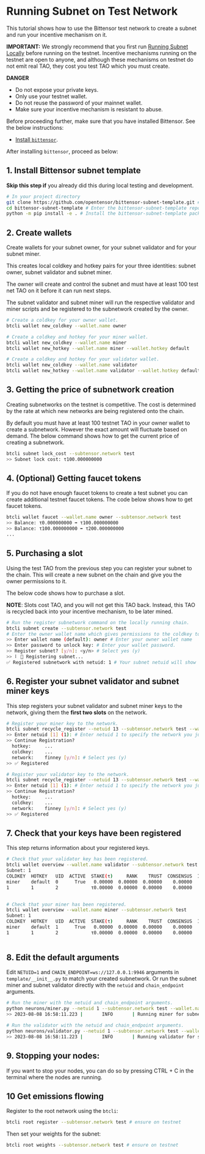 # Running Subnet on Test Network

This tutorial shows how to use the Bittensor test network to create a subnet and run your incentive mechanism on it. 

**IMPORTANT:** We strongly recommend that you first run [Running Subnet Locally](running_on_staging.md) before running on the testnet. Incentive mechanisms running on the testnet are open to anyone, and although these mechanisms on testnet do not emit real TAO, they cost you test TAO which you must create. 

**DANGER**
- Do not expose your private keys.
- Only use your testnet wallet.
- Do not reuse the password of your mainnet wallet.
- Make sure your incentive mechanism is resistant to abuse. 

Before proceeding further, make sure that you have installed Bittensor. See the below instructions:

- [Install `bittensor`](https://github.com/opentensor/bittensor#install).

After installing `bittensor`, proceed as below:

## 1. Install Bittensor subnet template

**Skip this step if** you already did this during local testing and development.

```bash
# In your project directory
git clone https://github.com/opentensor/bittensor-subnet-template.git # Clone the bittensor-subnet-template repo
cd bittensor-subnet-template # Enter the bittensor-subnet-template repo directory
python -m pip install -e . # Install the bittensor-subnet-template package
```

## 2. Create wallets 

Create wallets for your subnet owner, for your subnet validator and for your subnet miner.
  
This creates local coldkey and hotkey pairs for your three identities: subnet owner, subnet validator and subnet miner. 

The owner will create and control the subnet and must have at least 100 test net TAO on it before it can run next steps. 

The subnet validator and subnet miner will run the respective validator and miner scripts and be registered to the subnetwork created by the owner.

```bash
# Create a coldkey for your owner wallet.
btcli wallet new_coldkey --wallet.name owner

# Create a coldkey and hotkey for your miner wallet.
btcli wallet new_coldkey --wallet.name miner
btcli wallet new_hotkey --wallet.name miner --wallet.hotkey default

# Create a coldkey and hotkey for your validator wallet.
btcli wallet new_coldkey --wallet.name validator
btcli wallet new_hotkey --wallet.name validator --wallet.hotkey default
```

## 3. Getting the price of subnetwork creation

Creating subnetworks on the testnet is competitive. The cost is determined by the rate at which new networks are being registered onto the chain. 

By default you must have at least 100 testnet TAO in your owner wallet to create a subnetwork. However the exact amount will fluctuate based on demand. The below command shows how to get the current price of creating a subnetwork.

```bash
btcli subnet lock_cost --subtensor.network test
>> Subnet lock cost: τ100.000000000
```

## 4. (Optional) Getting faucet tokens
   
If you do not have enough faucet tokens to create a test subnet you can create additional testnet faucet tokens. The code below shows how to get faucet tokens.

```bash
btcli wallet faucet --wallet.name owner --subtensor.network test
>> Balance: τ0.000000000 ➡ τ100.000000000
>> Balance: τ100.000000000 ➡ τ200.000000000
...
```

## 5. Purchasing a slot

Using the test TAO from the previous step you can register your subnet to the chain. This will create a new subnet on the chain and give you the owner permissions to it. 

The below code shows how to purchase a slot. 

**NOTE**: Slots cost TAO, and you will not get this TAO back. Instead, this TAO is recycled back into your incentive mechanism, to be later mined.

```bash
# Run the register subnetwork command on the locally running chain.
btcli subnet create --subtensor.network test 
# Enter the owner wallet name which gives permissions to the coldkey to later define running hyper parameters.
>> Enter wallet name (default): owner # Enter your owner wallet name
>> Enter password to unlock key: # Enter your wallet password.
>> Register subnet? [y/n]: <y/n> # Select yes (y)
>> ⠇ 📡 Registering subnet...
✅ Registered subnetwork with netuid: 1 # Your subnet netuid will show here, save this for later.
```

## 6.  Register your subnet validator and subnet miner keys

This step registers your subnet validator and subnet miner keys to the network, giving them the **first two slots** on the network.

```bash
# Register your miner key to the network.
btcli subnet recycle_register --netuid 13 --subtensor.network test --wallet.name miner --wallet.hotkey default
>> Enter netuid [1] (1): # Enter netuid 1 to specify the network you just created.
>> Continue Registration?
  hotkey:     ...
  coldkey:    ...
  network:    finney [y/n]: # Select yes (y)
>> ✅ Registered

# Register your validator key to the network.
btcli subnet recycle_register --netuid 13 --subtensor.network test --wallet.name validator --wallet.hotkey default
>> Enter netuid [1] (1): # Enter netuid 1 to specify the network you just created.
>> Continue Registration?
  hotkey:     ...
  coldkey:    ...
  network:    finney [y/n]: # Select yes (y)
>> ✅ Registered
```

## 7. Check that your keys have been registered

This step returns information about your registered keys.

```bash
# Check that your validator key has been registered.
btcli wallet overview --wallet.name validator --subtensor.network test
Subnet: 1                                                                                                                                                                
COLDKEY  HOTKEY   UID  ACTIVE  STAKE(τ)     RANK    TRUST  CONSENSUS  INCENTIVE  DIVIDENDS  EMISSION(ρ)   VTRUST  VPERMIT  UPDATED  AXON  HOTKEY_SS58                    
miner    default  0      True   0.00000  0.00000  0.00000    0.00000    0.00000    0.00000            0  0.00000                14  none  5GTFrsEQfvTsh3WjiEVFeKzFTc2xcf…
1        1        2            τ0.00000  0.00000  0.00000    0.00000    0.00000    0.00000           ρ0  0.00000                                                         
                                                                          Wallet balance: τ0.0         

# Check that your miner has been registered.
btcli wallet overview --wallet.name miner --subtensor.network test
Subnet: 1                                                                                                                                                                
COLDKEY  HOTKEY   UID  ACTIVE  STAKE(τ)     RANK    TRUST  CONSENSUS  INCENTIVE  DIVIDENDS  EMISSION(ρ)   VTRUST  VPERMIT  UPDATED  AXON  HOTKEY_SS58                    
miner    default  1      True   0.00000  0.00000  0.00000    0.00000    0.00000    0.00000            0  0.00000                14  none  5GTFrsEQfvTsh3WjiEVFeKzFTc2xcf…
1        1        2            τ0.00000  0.00000  0.00000    0.00000    0.00000    0.00000           ρ0  0.00000                                                         
                                                                          Wallet balance: τ0.0   
```

## 8. Edit the default arguments

Edit `NETUID=1` and `CHAIN_ENDPOINT=ws://127.0.0.1:9946` arguments in `template/__init__.py` to match your created subnetwork. Or run the subnet miner and subnet validator directly with the `netuid` and `chain_endpoint` arguments.
```bash
# Run the miner with the netuid and chain_endpoint arguments.
python neurons/miner.py --netuid 1 --subtensor.network test --wallet.name miner --wallet.hotkey default --logging.debug
>> 2023-08-08 16:58:11.223 |       INFO       | Running miner for subnet: 1 on network: ws://127.0.0.1:9946 with config: ...

# Run the validator with the netuid and chain_endpoint arguments.
python neurons/validator.py --netuid 1 --subtensor.network test --wallet.name validator --wallet.hotkey default --logging.debug
>> 2023-08-08 16:58:11.223 |       INFO       | Running validator for subnet: 1 on network: ws://127.0.0.1:9946 with config: ...
```

## 9. Stopping your nodes:
If you want to stop your nodes, you can do so by pressing CTRL + C in the terminal where the nodes are running.

## 10 Get emissions flowing

Register to the root network using the `btcli`:
```bash
btcli root register --subtensor.network test # ensure on testnet
```

Then set your weights for the subnet:
```bash
btcli root weights --subtensor.network test # ensure on testnet
```